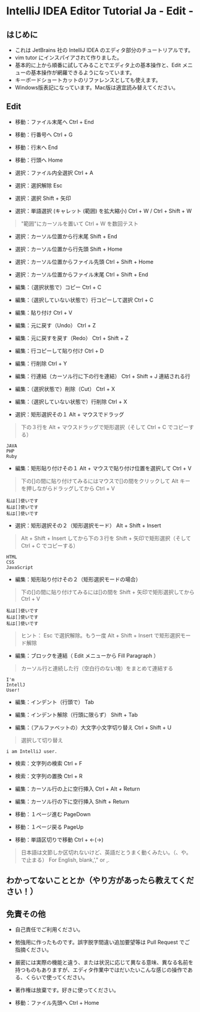 # IntelliJ IDEA Editor Tutorial Ja - Edit -

## はじめに

* これは JetBrains 社の IntelliJ IDEA のエディタ部分のチュートリアルです。
* vim tutor にインスパイアされて作りました。
* 基本的に上から順番に試してみることでエディタ上の基本操作と、Edit メニューの基本操作が網羅できるようになっています。
* キーボードショートカットのリファレンスとしても使えます。
* Windows版表記になっています。Mac版は適宜読み替えてください。

## Edit

* 移動：ファイル末尾へ Ctrl + End
* 移動：行番号へ Ctrl + G
* 移動：行末へ End
* 移動：行頭へ Home

* 選択：ファイル内全選択 Ctrl + A
* 選択：選択解除 Esc
* 選択：選択 Shift + 矢印
* 選択：単語選択 (キャレット (範囲) を拡大縮小) Ctrl + W / Ctrl + Shift + W

> "範囲"にカーソルを置いて Ctrl + W を数回テスト

* 選択：カーソル位置から行末尾 Shift + End
* 選択：カーソル位置から行先頭 Shift + Home
* 選択：カーソル位置からファイル先頭 Ctrl + Shift + Home
* 選択：カーソル位置からファイル末尾 Ctrl + Shift + End

* 編集：（選択状態で）コピー Ctrl + C
* 編集：（選択していない状態で）行コピーして選択 Ctrl + C

* 編集：貼り付け Ctrl + V

* 編集：元に戻す（Undo） Ctrl + Z
* 編集：元に戻すを戻す（Redo） Ctrl + Shift + Z

* 編集：行コピーして貼り付け Ctrl + D
* 編集：行削除 Ctrl + Y

* 編集：行連結（カーソル行に下の行を連結） Ctrl + Shift + J
    連結される行

* 編集：（選択状態で）削除（Cut） Ctrl + X
* 編集：（選択していない状態で）行削除 Ctrl + X

* 選択：矩形選択その１ Alt + マウスでドラッグ

> 下の３行を Alt + マウスドラッグで矩形選択（そして Ctrl + C でコピーする）

    JAVA
    PHP
    Ruby

* 編集：矩形貼り付けその１ Alt + マウスで貼り付け位置を選択して Ctrl + V

> 下の[]の間に貼り付けてみるにはマウスで[]の間をクリックして Alt キーを押しながらドラッグしてから Ctrl + V

    私は[]使いです
    私は[]使いです
    私は[]使いです

* 選択：矩形選択その２（矩形選択モード） Alt + Shift + Insert

> Alt + Shift + Insert してから下の３行を Shift + 矢印で矩形選択（そして Ctrl + C でコピーする）

    HTML
    CSS
    JavaScript

* 編集：矩形貼り付けその２（矩形選択モードの場合）

> 下の[]の間に貼り付けてみるには[]の間を Shift + 矢印で矩形選択してから Ctrl + V

    私は[]使いです
    私は[]使いです
    私は[]使いです

> ヒント： Esc で選択解除。もう一度 Alt + Shift + Insert で矩形選択モード解除

* 編集：ブロックを連結（ Edit メニューから Fill Paragraph ）

> カーソル行と連続した行（空白行のない塊）をまとめて連結する

    I'm
    IntellJ
    User!

* 編集：インデント（行頭で） Tab
* 編集：インデント解除（行頭に限らず） Shift + Tab

* 編集：（アルファベットの）大文字小文字切り替え Ctrl + Shift + U

> 選択して切り替え

    i am IntelliJ user.

* 検索：文字列の検索 Ctrl + F
* 検索：文字列の置換 Ctrl + R

* 編集：カーソル行の上に空行挿入 Ctrl + Alt + Return
* 編集：カーソル行の下に空行挿入 Shift + Return

* 移動：１ページ進む PageDown
* 移動：１ページ戻る PageUp

* 移動：単語区切りで移動 Ctrl + ←(→)

> 日本語は文節しか区切れないけど、英語だとうまく動くみたい。（、や。で止まる）
> For English, blank,'," or ,.


## わかってないこととか（やり方があったら教えてください！）


## 免責その他

* 自己責任でご利用ください。
* 勉強用に作ったものです。誤字脱字間違い追加要望等は Pull Request でご指摘ください。
* 厳密には実際の機能と違う、または状況に応じて異なる意味、異なる名前を持つものもありますが、エディタ作業中ではだいたいこんな感じの操作である、くらいで使ってください。
* 著作権は放棄です。好きに使ってください。


* 移動：ファイル先頭へ Ctrl + Home
